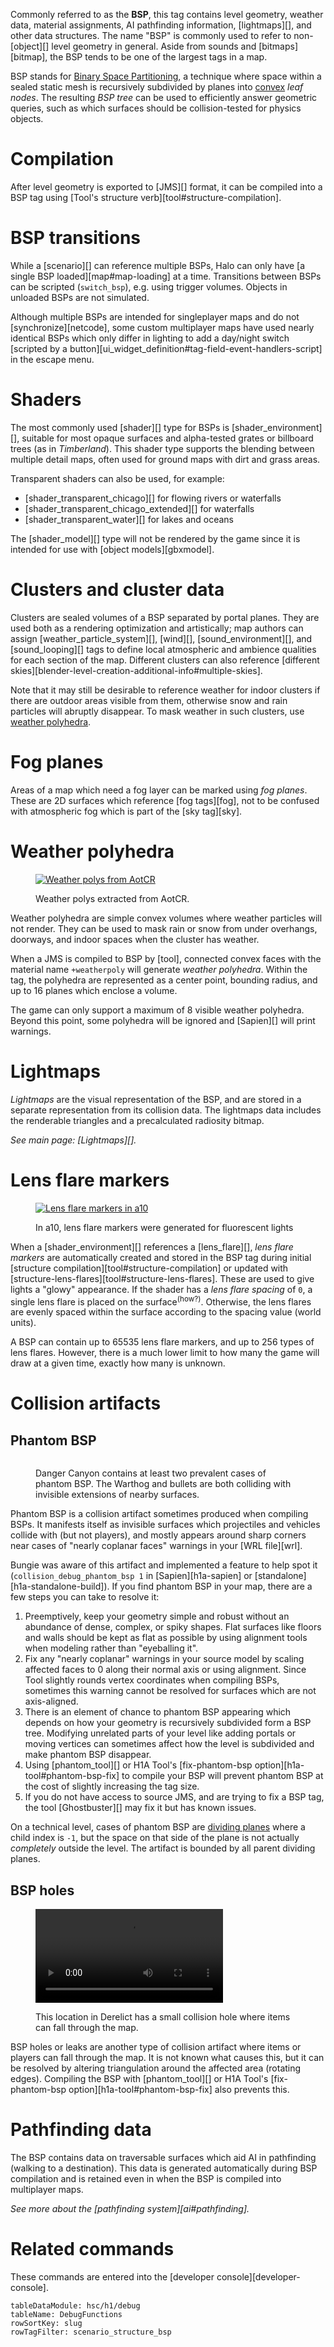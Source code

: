 Commonly referred to as the **BSP**, this tag contains level geometry, weather data, material assignments, AI pathfinding information, [lightmaps][], and other data structures. The name "BSP" is commonly used to refer to non-[object][] level geometry in general. Aside from sounds and [bitmaps][bitmap], the BSP tends to be one of the largest tags in a map.

BSP stands for [Binary Space Partitioning][about-bsp], a technique where space within a sealed static mesh is recursively subdivided by planes into [convex][] _leaf nodes_. The resulting _BSP tree_ can be used to efficiently answer geometric queries, such as which surfaces should be collision-tested for physics objects.

# Compilation
After level geometry is exported to [JMS][] format, it can be compiled into a BSP tag using [Tool's structure verb][tool#structure-compilation].

# BSP transitions
While a [scenario][] can reference multiple BSPs, Halo can only have [a single BSP loaded][map#map-loading] at a time. Transitions between BSPs can be scripted (`switch_bsp`), e.g. using trigger volumes. Objects in unloaded BSPs are not simulated.

Although multiple BSPs are intended for singleplayer maps and do not [synchronize][netcode], some custom multiplayer maps have used nearly identical BSPs which only differ in lighting to add a day/night switch [scripted by a button][ui_widget_definition#tag-field-event-handlers-script] in the escape menu.

# Shaders
The most commonly used [shader][] type for BSPs is [shader_environment][], suitable for most opaque surfaces and alpha-tested grates or billboard trees (as in _Timberland_). This shader type supports the blending between multiple detail maps, often used for ground maps with dirt and grass areas.

Transparent shaders can also be used, for example:

* [shader_transparent_chicago][] for flowing rivers or waterfalls
* [shader_transparent_chicago_extended][] for waterfalls
* [shader_transparent_water][] for lakes and oceans

The [shader_model][] type will not be rendered by the game since it is intended for use with [object models][gbxmodel].

# Clusters and cluster data
Clusters are sealed volumes of a BSP separated by portal planes. They are used both as a rendering optimization and artistically; map authors can assign [weather_particle_system][], [wind][], [sound_environment][], and [sound_looping][] tags to define local atmospheric and ambience qualities for each section of the map. Different clusters can also reference [different skies][blender-level-creation-additional-info#multiple-skies].

Note that it may still be desirable to reference weather for indoor clusters if there are outdoor areas visible from them, otherwise snow and rain particles will abruptly disappear. To mask weather in such clusters, use [weather polyhedra](#weather-polyhedra).

# Fog planes
Areas of a map which need a fog layer can be marked using _fog planes_. These are 2D surfaces which reference [fog tags][fog], not to be confused with atmospheric fog which is part of the [sky tag][sky].

# Weather polyhedra

<figure>
  <a href="weather-polys-aotcr.png">
    <img src="weather-polys-aotcr.png" alt="Weather polys from AotCR"/>
  </a>
  <figcaption>
    <p>Weather polys extracted from AotCR.</p>
  </figcaption>
</figure>

Weather polyhedra are simple convex volumes where weather particles will not render. They can be used to mask rain or snow from under overhangs, doorways, and indoor spaces when the cluster has weather.

When a JMS is compiled to BSP by [tool], connected convex faces with the material name `+weatherpoly` will generate _weather polyhedra_. Within the tag, the polyhedra are represented as a center point, bounding radius, and up to 16 planes which enclose a volume.

The game can only support a maximum of 8 visible weather polyhedra. Beyond this point, some polyhedra will be ignored and [Sapien][] will print warnings.

# Lightmaps
_Lightmaps_ are the visual representation of the BSP, and are stored in a separate representation from its collision data. The lightmaps data includes the renderable triangles and a precalculated radiosity bitmap.

_See main page: [Lightmaps][]._

# Lens flare markers

<figure>
  <a href="lens-flare-markers.jpg">
    <img src="lens-flare-markers.jpg" alt="Lens flare markers in a10"/>
  </a>
  <figcaption>
    <p>In a10, lens flare markers were generated for fluorescent lights</p>
  </figcaption>
</figure>

When a [shader_environment][] references a [lens_flare][], _lens flare markers_ are automatically created and stored in the BSP tag during initial [structure compilation][tool#structure-compilation] or updated with [structure-lens-flares][tool#structure-lens-flares]. These are used to give lights a "glowy" appearance. If the shader has a _lens flare spacing_ of `0`, a single lens flare is placed on the surface<sup>(how?)</sup>. Otherwise, the lens flares are evenly spaced within the surface according to the spacing value (world units).

A BSP can contain up to 65535 lens flare markers, and up to 256 types of lens flares. However, there is a much lower limit to how many the game will draw at a given time, exactly how many is unknown.

# Collision artifacts
## Phantom BSP

<figure>
  <a href="phantom.jpg">
    <img src="phantom.jpg" alt=""/>
  </a>
  <figcaption>
    <p>Danger Canyon contains at least two prevalent cases of phantom BSP. The Warthog and bullets are both colliding with invisible extensions of nearby surfaces.</p>
  </figcaption>
</figure>

Phantom BSP is a collision artifact sometimes produced when compiling BSPs. It manifests itself as invisible surfaces which projectiles and vehicles collide with (but not players), and mostly appears around sharp corners near cases of "nearly coplanar faces" warnings in your [WRL file][wrl].

Bungie was aware of this artifact and implemented a feature to help spot it (`collision_debug_phantom_bsp 1` in [Sapien][h1a-sapien] or [standalone][h1a-standalone-build]). If you find phantom BSP in your map, there are a few steps you can take to resolve it:

1. Preemptively, keep your geometry simple and robust without an abundance of dense, complex, or spiky shapes. Flat surfaces like floors and walls should be kept as flat as possible by using alignment tools when modeling rather than "eyeballing it".
2. Fix any "nearly coplanar" warnings in your source model by scaling affected faces to 0 along their normal axis or using alignment. Since Tool slightly rounds vertex coordinates when compiling BSPs, sometimes this warning cannot be resolved for surfaces which are not axis-aligned.
2. There is an element of chance to phantom BSP appearing which depends on how your geometry is recursively subdivided form a BSP tree. Modifying unrelated parts of your level like adding portals or moving vertices can sometimes affect how the level is subdivided and make phantom BSP disappear.
3. Using [phantom_tool][] or H1A Tool's [fix-phantom-bsp option][h1a-tool#phantom-bsp-fix] to compile your BSP will prevent phantom BSP at the cost of slightly increasing the tag size.
4. If you do not have access to source JMS, and are trying to fix a BSP tag, the tool [Ghostbuster][] may fix it but has known issues.

On a technical level, cases of phantom BSP are [dividing planes](#tag-field-collision-bsp-bsp3d-nodes-plane) where a child index is `-1`, but the space on that side of the plane is not actually _completely_ outside the level. The artifact is bounded by all parent dividing planes.

## BSP holes

<figure>
  <a href="hole.mp4">
    <video controls>
      <source src="hole.mp4" type="video/mp4">
    </video>
  </a>
  <figcaption>
    <p>This location in Derelict has a small collision hole where items can fall through the map.</p>
  </figcaption>
</figure>

BSP holes or leaks are another type of collision artifact where items or players can fall through the map. It is not known what causes this, but it can be resolved by altering triangulation around the affected area (rotating edges). Compiling the BSP with [phantom_tool][] or H1A Tool's [fix-phantom-bsp option][h1a-tool#phantom-bsp-fix]  also prevents this.

# Pathfinding data
The BSP contains data on traversable surfaces which aid AI in pathfinding (walking to a destination). This data is generated automatically during BSP compilation and is retained even in when the BSP is compiled into multiplayer maps.

_See more about the [pathfinding system][ai#pathfinding]._

# Related commands
These commands are entered into the [developer console][developer-console].

```.table
tableDataModule: hsc/h1/debug
tableName: DebugFunctions
rowSortKey: slug
rowTagFilter: scenario_structure_bsp
```

[about-bsp]: https://en.wikipedia.org/wiki/Binary_space_partitioning
[convex]: https://en.wikipedia.org/wiki/Convex_set
